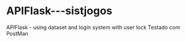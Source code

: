 # APIFlask---sistjogos
APIFlask - using dataset and login system with user lock
Testado com PostMan
